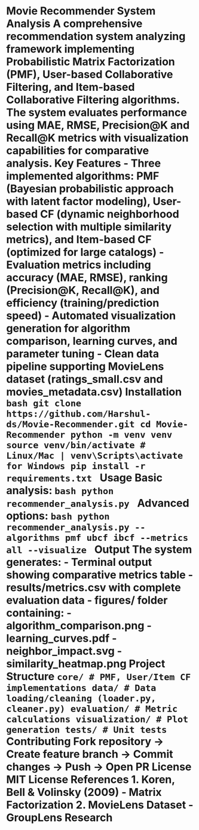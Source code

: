 # Movie Recommender System Analysis A comprehensive recommendation system analyzing framework implementing Probabilistic Matrix Factorization (PMF), User-based Collaborative Filtering, and Item-based Collaborative Filtering algorithms. The system evaluates performance using MAE, RMSE, Precision@K and Recall@K metrics with visualization capabilities for comparative analysis. **Key Features** - Three implemented algorithms: PMF (Bayesian probabilistic approach with latent factor modeling), User-based CF (dynamic neighborhood selection with multiple similarity metrics), and Item-based CF (optimized for large catalogs) - Evaluation metrics including accuracy (MAE, RMSE), ranking (Precision@K, Recall@K), and efficiency (training/prediction speed) - Automated visualization generation for algorithm comparison, learning curves, and parameter tuning - Clean data pipeline supporting MovieLens dataset (ratings_small.csv and movies_metadata.csv) **Installation** ```bash git clone https://github.com/Harshul-ds/Movie-Recommender.git cd Movie-Recommender python -m venv venv source venv/bin/activate # Linux/Mac | venv\Scripts\activate for Windows pip install -r requirements.txt ``` **Usage** Basic analysis: ```bash python recommender_analysis.py ``` Advanced options: ```bash python recommender_analysis.py --algorithms pmf ubcf ibcf --metrics all --visualize ``` **Output** The system generates: - Terminal output showing comparative metrics table - results/metrics.csv with complete evaluation data - figures/ folder containing: - algorithm_comparison.png - learning_curves.pdf - neighbor_impact.svg - similarity_heatmap.png **Project Structure** ``` core/ # PMF, User/Item CF implementations data/ # Data loading/cleaning (loader.py, cleaner.py) evaluation/ # Metric calculations visualization/ # Plot generation tests/ # Unit tests ``` **Contributing** Fork repository → Create feature branch → Commit changes → Push → Open PR **License** MIT License **References** 1. Koren, Bell & Volinsky (2009) - Matrix Factorization 2. MovieLens Dataset - GroupLens Research
